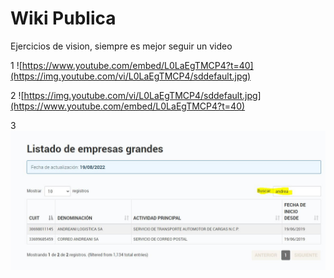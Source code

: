 # Wiki Publica
Ejercicios de vision, siempre es mejor seguir un video 

1
![https://www.youtube.com/embed/L0LaEgTMCP4?t=40](https://img.youtube.com/vi/L0LaEgTMCP4/sddefault.jpg)


2
![https://img.youtube.com/vi/L0LaEgTMCP4/sddefault.jpg](https://www.youtube.com/embed/L0LaEgTMCP4?t=40)

3
![Imagen ejemplo de AFIP Regimen Grandes CLientes](/images/GrandesClientes.JPG "Ejemplo de Filtrado")
